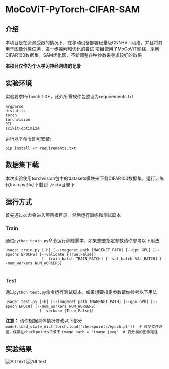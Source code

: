 # MoCoViT-PyTorch-CIFAR-SAM

## 介绍
本项目是在资源受限的情况下，在移动设备部署轻量级CNN+ViT网络，并且将其用于图像分类任务，进一步探索和优化的尝试
项目使用了MoCoViT网络，采用CIFAR100数据集，SAM优化器，不断调整各种参数来寻求较好的效果  

**本项目仅作为个人学习神经网络的记录**

## 实验环境
实验要求PyTorch 1.0+，此外所需软件包整理为requirements.txt
```
argparse
distutils
torch
torchvision
PIL
scikit-optimize
```
运行以下命令即可安装:
```
pip install -r requirements.txt
```


## 数据集下载
本次实验使用torchvision包中的datasets模块来下载CIFAR100数据集，运行训练代train.py即可下载到```./data```目录下

## 运行方式
首先通过```cd```命令进入项目根目录，然后运行训练和测试脚本

### Train
通过```python train.py```命令运行训练脚本，如果想要指定参数请你参考以下用法

```
usage: train.py [-h] [--imagenet_path IMAGENET_PATH] [--gpu GPU] [--epochs EPOCHS] [--validate {True,False}]
                [--train_batch TRAIN_BATCH] [--val_batch VAL_BATCH] [--num_workers NUM_WORKERS]


```

### Test
通过```python test.py```命令运行测试脚本，如果想要指定参数请你参考以下用法
```
usage: test.py [-h] [--imagenet_path IMAGENET_PATH] [--gpu GPU] [--epoch EPOCH] [--num_workers NUM_WORKERS]
               [--verbose {True,False}]

```
**注意：** 请你根据具体情况修改以下部分
```model.load_state_dict(torch.load('checkpoints/epoch.pt'))  # 模型文件路径，保存在checkpoints目录下```
```image_path = 'image.jpeg'  # 要分类的图像路径```

## 实验结果
![Alt text](readmephoto/image.png)
![Alt text](readmephoto/image-1.png)
